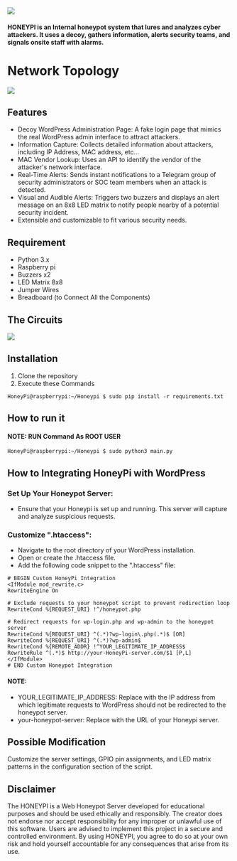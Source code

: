 <img src="https://github.com/MXCAlldev/HoneyPi/blob/main/WEB_Honeypot.png" />

#### HONEYPI is an Internal honeypot system that lures and analyzes cyber attackers. It uses a decoy, gathers information, alerts security teams, and signals onsite staff with alarms.

# Network Topology
<img src="https://github.com/MXCAlldev/HoneyPi/blob/main/Network%20Topology.png" />

## Features

* Decoy WordPress Administration Page: A fake login page that mimics the real WordPress admin interface to attract attackers.
* Information Capture: Collects detailed information about attackers, including IP Address, MAC address, etc...
* MAC Vendor Lookup: Uses an API to identify the vendor of the attacker's network interface.
* Real-Time Alerts: Sends instant notifications to a Telegram group of security administrators or SOC team members when an attack is detected.
* Visual and Audible Alerts: Triggers two buzzers and displays an alert message on an 8x8 LED matrix to notify people nearby of a potential security incident.
* Extensible and customizable to fit various security needs.

## Requirement
* Python 3.x 
* Raspberry pi
* Buzzers x2
* LED Matrix 8x8
* Jumper Wires
* Breadboard (to Connect All the Components)

## The Circuits

<img src="https://github.com/MXCAlldev/HoneyPi/blob/main/Diagram.png" />

## Installation
1. Clone the repository
2. Execute these Commands

```console
HoneyPi@raspberrypi:~/Honeypi $ sudo pip install -r requirements.txt
```
## How to run it
#### NOTE: RUN Command As ROOT USER

```console
HoneyPi@raspberrypi:~/Honeypi $ sudo python3 main.py
```

## How to Integrating HoneyPi with WordPress
### Set Up Your Honeypot Server:
* Ensure that your Honeypi is set up and running. This server will capture and analyze suspicious requests.
### Customize ".htaccess":
* Navigate to the root directory of your WordPress installation.
* Open or create the .htaccess file.
* Add the following code snippet to the ".htaccess" file:
```console
# BEGIN Custom HoneyPi Integration
<IfModule mod_rewrite.c>
RewriteEngine On

# Exclude requests to your honeypot script to prevent redirection loop
RewriteCond %{REQUEST_URI} !^/honeypot.php

# Redirect requests for wp-login.php and wp-admin to the honeypot server
RewriteCond %{REQUEST_URI} ^(.*)?wp-login\.php(.*)$ [OR]
RewriteCond %{REQUEST_URI} ^(.*)?wp-admin$
RewriteCond %{REMOTE_ADDR} !^YOUR_LEGITIMATE_IP_ADDRESS$
RewriteRule ^(.*)$ http://your-HoneyPi-server.com/$1 [P,L]
</IfModule>
# END Custom Honeypot Integration
```
#### NOTE:
* YOUR_LEGITIMATE_IP_ADDRESS: Replace with the IP address from which legitimate requests to WordPress should not be redirected to the honeypot server.
* your-honeypot-server: Replace with the URL of your Honeypi server.

## Possible Modification

Customize the server settings, GPIO pin assignments, and LED matrix patterns in the configuration section of the script.

## Disclaimer
The HONEYPI is a Web Honeypot Server developed for educational purposes and should be used ethically and responsibly. The creator does not endorse nor accept responsibility for any improper or unlawful use of this software. Users are advised to implement this project in a secure and controlled environment. By using HONEYPI, you agree to do so at your own risk and hold yourself accountable for any consequences that arise from its use.
